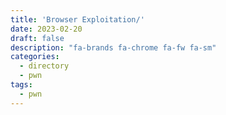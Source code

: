 ```yaml
---
title: 'Browser Exploitation/'
date: 2023-02-20
draft: false
description: "fa-brands fa-chrome fa-fw fa-sm"
categories:
  - directory
  - pwn
tags:
  - pwn
---
```

